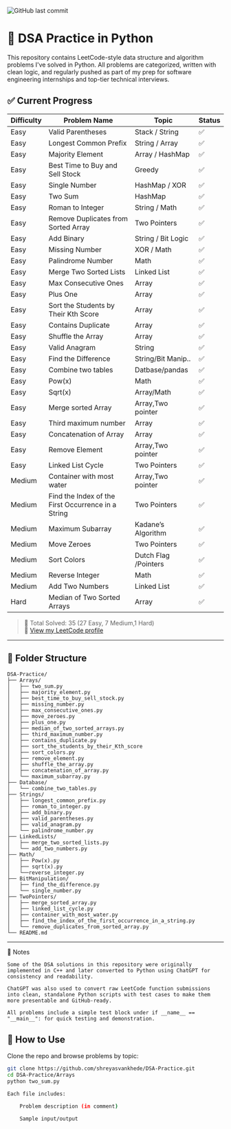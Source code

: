 ![GitHub last commit](https://img.shields.io/github/last-commit/shreyasvankhede/DSA_Practice)


# 🧠 DSA Practice in Python

This repository contains LeetCode-style data structure and algorithm problems I've solved in Python. All problems are categorized, written with clean logic, and regularly pushed as part of my prep for software engineering internships and top-tier technical interviews.



## ✅ Current Progress

| Difficulty | Problem Name                                      | Topic               | Status   |
|------------|---------------------------------------------------|---------------------|----------|
| Easy       | Valid Parentheses                                 | Stack / String      | ✅       |
| Easy       | Longest Common Prefix                             | String / Array      | ✅       |
| Easy       | Majority Element                                  | Array / HashMap     | ✅       |
| Easy       | Best Time to Buy and Sell Stock                   | Greedy              | ✅       |
| Easy       | Single Number                                     | HashMap / XOR       | ✅       |
| Easy       | Two Sum                                           | HashMap             | ✅       |
| Easy       | Roman to Integer                                  | String / Math       | ✅       |
| Easy       | Remove Duplicates from Sorted Array               | Two Pointers        | ✅       |
| Easy       | Add Binary                                        | String / Bit Logic  | ✅       |
| Easy       | Missing Number                                    | XOR / Math          | ✅       |
| Easy       | Palindrome Number                                 | Math                | ✅       |
| Easy       | Merge Two Sorted Lists                            | Linked List         | ✅       |
| Easy       | Max Consecutive Ones                              | Array               | ✅       |
| Easy       | Plus One                                          | Array               | ✅       |
| Easy       | Sort the Students by Their Kth Score              | Array               | ✅       |
| Easy       | Contains Duplicate                                | Array               | ✅       |
| Easy       | Shuffle the Array                                 | Array               | ✅       |
| Easy       | Valid Anagram                                     | String              | ✅       |
| Easy       | Find the Difference                               | String/Bit Manip..  | ✅       |
| Easy       | Combine two tables                                | Datbase/pandas      | ✅       |
| Easy       | Pow(x)                                            | Math                | ✅       |
| Easy       | Sqrt(x)                                           | Array/Math          | ✅       |
| Easy       | Merge sorted Array                                | Array,Two pointer   | ✅       |
| Easy       | Third maximum number                              | Array               | ✅       |
| Easy       | Concatenation of Array                            | Array               | ✅       |
| Easy       | Remove Element                                    | Array,Two pointer   | ✅       |
| Easy       | Linked List Cycle                                 | Two Pointers        | ✅       |
| Medium     | Container with most water                         | Array,Two pointer   | ✅       |
| Medium     | Find the Index of the First Occurrence in a String| Two Pointers        | ✅       |
| Medium     | Maximum Subarray                                  | Kadane’s Algorithm  | ✅       |
| Medium     | Move Zeroes                                       | Two Pointers        | ✅       |
| Medium     | Sort Colors                                       | Dutch Flag /Pointers| ✅       |
| Medium     | Reverse Integer                                   | Math                | ✅       |
| Medium     | Add Two Numbers                                   | Linked List         | ✅       |
| Hard       | Median of Two Sorted Arrays                       | Array               | ✅       |

> 🧠 Total Solved: 35 (27 Easy, 7 Medium,1 Hard)  
> 🔗 [View my LeetCode profile](https://leetcode.com/u/shreyas_vankhede/)

---

## 📁 Folder Structure

```
DSA-Practice/
├── Arrays/
│   ├── two_sum.py
│   ├── majority_element.py
│   ├── best_time_to_buy_sell_stock.py
│   ├── missing_number.py
│   ├── max_consecutive_ones.py
│   ├── move_zeroes.py
│   ├── plus_one.py
│   ├── median_of_two_sorted_arrays.py
│   ├── third_maximum_number.py
│   ├── contains_duplicate.py
│   ├── sort_the_students_by_their_Kth_score
│   ├── sort_colors.py
│   ├── remove_element.py
│   ├── shuffle_the_array.py
│   ├── concatenation_of_array.py
│   └── maximum_subarray.py
├── Database/
│   └── combine_two_tables.py
├── Strings/
│   ├── longest_common_prefix.py
│   ├── roman_to_integer.py
│   ├── add_binary.py
│   ├── valid_parentheses.py
│   ├── valid_anagram.py
│   └── palindrome_number.py
├── LinkedLists/
│   ├── merge_two_sorted_lists.py
│   └── add_two_numbers.py
├── Math/
│   ├── Pow(x).py
│   ├── sqrt(x).py
│   └──reverse_integer.py
├── BitManipulation/
│   ├── find_the_difference.py
│   └── single_number.py
├── TwoPointers/
│   ├── merge_sorted_array.py
│   ├── linked_list_cycle.py
│   ├── container_with_most_water.py
│   ├── find_the_index_of_the_first_occurrence_in_a_string.py
│   └── remove_duplicates_from_sorted_array.py
└── README.md
```

---
📌 Notes

    Some of the DSA solutions in this repository were originally implemented in C++ and later converted to Python using ChatGPT for consistency and readability.

    ChatGPT was also used to convert raw LeetCode function submissions into clean, standalone Python scripts with test cases to make them more presentable and GitHub-ready.

    All problems include a simple test block under if __name__ == "__main__": for quick testing and demonstration.



## 🔧 How to Use

Clone the repo and browse problems by topic:
```bash
git clone https://github.com/shreyasvankhede/DSA-Practice.git
cd DSA-Practice/Arrays
python two_sum.py

Each file includes:

    Problem description (in comment)

    Sample input/output

